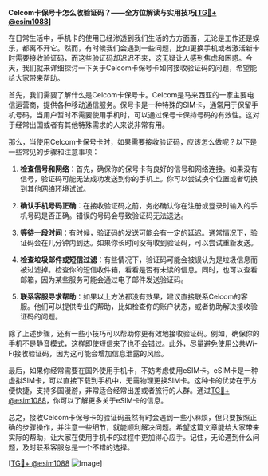 **Celcom卡保号卡怎么收验证码？——全方位解读与实用技巧[[TG💪+ @esim1088](https://t.me/s/esim1088)]**

在日常生活中，手机卡的使用已经渗透到我们生活的方方面面，无论是工作还是娱乐，都离不开它。然而，有时候我们会遇到一些问题，比如更换手机或者激活新卡时需要接收验证码，而这些验证码却迟迟不来，这无疑让人感到焦虑和困惑。今天，我们就来详细探讨一下关于Celcom卡保号卡如何接收验证码的问题，希望能给大家带来帮助。

首先，我们需要了解什么是Celcom卡保号卡。Celcom是马来西亚的一家主要电信运营商，提供各种移动通信服务。保号卡是一种特殊的SIM卡，通常用于保留手机号码，当用户暂时不需要使用手机时，可以通过保号卡保持号码的有效性。这对于经常出国或者有其他特殊需求的人来说非常有用。

那么，当使用Celcom卡保号卡时，如果需要接收验证码，应该怎么做呢？以下是一些常见的步骤和注意事项：

1. **检查信号和网络**：首先，确保你的保号卡有良好的信号和网络连接。如果没有信号，验证码可能无法成功发送到你的手机上。你可以尝试换个位置或者切换到其他网络环境试试。

2. **确认手机号码正确**：在接收验证码之前，务必确认你在注册或登录时输入的手机号码是否正确。错误的号码会导致验证码无法送达。

3. **等待一段时间**：有时候，验证码的发送可能会有一定的延迟。通常情况下，验证码会在几分钟内到达。如果你长时间没有收到验证码，可以尝试重新发送。

4. **检查垃圾邮件或短信过滤**：有些情况下，验证码可能会被误认为是垃圾信息而被过滤掉。检查你的短信收件箱，看看是否有未读的信息。同时，也可以查看邮箱，因为某些服务可能会通过电子邮件发送验证码。

5. **联系客服寻求帮助**：如果以上方法都没有效果，建议直接联系Celcom的客服。他们可以提供专业的帮助，比如检查你的账户状态，或者协助解决接收验证码的问题。

除了上述步骤，还有一些小技巧可以帮助你更有效地接收验证码。例如，确保你的手机不是静音模式，这样即使短信来了也不会错过。此外，尽量避免使用公共Wi-Fi接收验证码，因为这可能会增加信息泄露的风险。

最后，如果你经常需要在国外使用手机卡，不妨考虑使用eSIM卡。eSIM卡是一种虚拟SIM卡，可以直接下载到手机中，无需物理更换SIM卡。这种卡的优势在于方便快捷，支持多国漫游，非常适合经常出差或者旅行的人群。通过[TG💪+ @esim1088](https://t.me/s/esim1088)，你可以了解更多关于eSIM卡的信息。

总之，接收Celcom卡保号卡的验证码虽然有时会遇到一些小麻烦，但只要按照正确的步骤操作，并注意一些细节，就能顺利解决问题。希望这篇文章能给大家带来实际的帮助，让大家在使用手机卡的过程中更加得心应手。记住，无论遇到什么问题，及时联系客服总是一个不错的选择。

[[TG💪+ @esim1088](https://t.me/s/esim1088) ![Image](https://i.postimg.cc/4NQfJmqS/Snipaste-2025-05-13-00-14-12.png)]